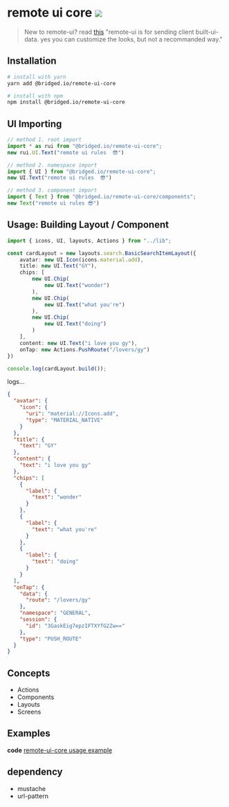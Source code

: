 # remote ui core [![](https://img.shields.io/badge/npm-latest-brightgreen)](https://www.npmjs.com/package/@bridged.io/remote-ui-core)

> New to remote-ui? read [this](../README.md)
> "remote-ui is for sending client built-ui-data. yes you can customize the looks, but not a recommanded way."

## Installation
```sh
# install with yarn
yarn add @bridged.io/remote-ui-core

# install with npm
npm install @bridged.io/remote-ui-core
```

## UI Importing
```ts
// method 1. root import
import * as rui from "@bridged.io/remote-ui-core";
new rui.UI.Text("remote ui rules  😎")

// method 2. namespace import
import { UI } from "@bridged.io/remote-ui-core";
new UI.Text("remote ui rules  😎")

// method 3. component import
import { Text } from "@bridged.io/remote-ui-core/components";
new Text("remote ui rules 😎")
```



## Usage: Building Layout / Component
```ts
import { icons, UI, layouts, Actions } from "../lib";

const cardLayout = new layouts.search.BasicSearchItemLayout({
    avatar: new UI.Icon(icons.material.add),
    title: new UI.Text("GY"),
    chips: [
        new UI.Chip(
            new UI.Text("wonder")
        ),
        new UI.Chip(
            new UI.Text("what you're")
        ),
        new UI.Chip(
            new UI.Text("doing")
        )
    ],
    content: new UI.Text("i love you gy"),
    onTap: new Actions.PushRoute("/lovers/gy")
})

console.log(cardLayout.build());
```

logs...
```json
{
  "avatar": {
    "icon": {
      "uri": "material://Icons.add",
      "type": "MATERIAL_NATIVE"
    }
  },
  "title": {
    "text": "GY"
  },
  "content": {
    "text": "i love you gy"
  },
  "chips": [
    {
      "label": {
        "text": "wonder"
      }
    },
    {
      "label": {
        "text": "what you're"
      }
    },
    {
      "label": {
        "text": "doing"
      }
    }
  ],
  "onTap": {
    "data": {
      "route": "/lovers/gy"
    },
    "namespace": "GENERAL",
    "session": {
      "id": "3GaskEig7epzIFTXYfG2Zw=="
    },
    "type": "PUSH_ROUTE"
  }
}
```


## Concepts
- Actions
- Components
- Layouts
- Screens


## Examples

**code**
[remote-ui-core usage example](../example)



## dependency
- mustache
- url-pattern
